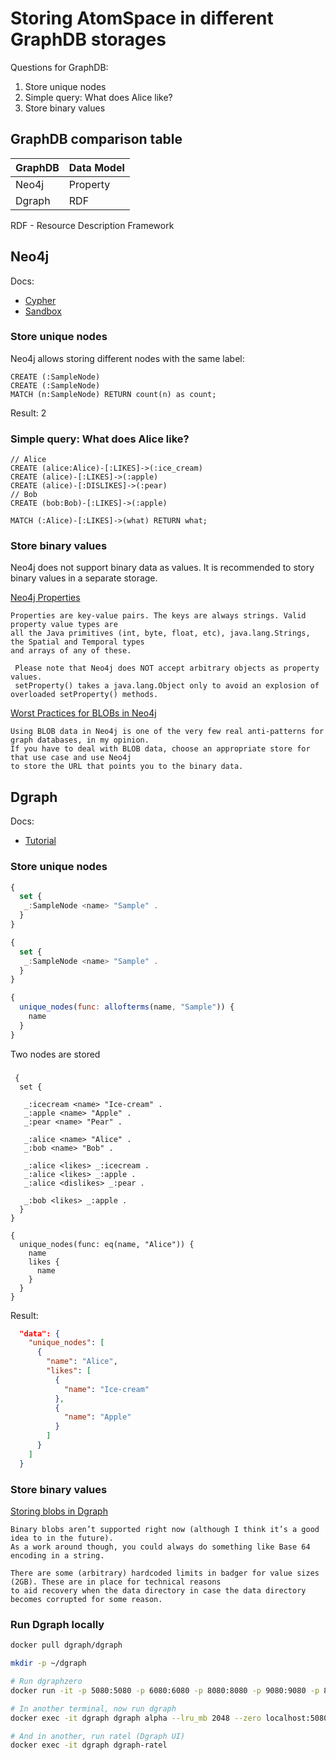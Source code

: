 # Storing AtomSpace in different GraphDB storages

Questions for GraphDB:
1. Store unique nodes
1. Simple query: What does Alice like?
1. Store binary values


## GraphDB comparison table


| GraphDB | Data Model|
|---------|-----------|
| Neo4j   | Property  |
| Dgraph  | RDF       |


RDF -  Resource Description Framework


## Neo4j

Docs:
* [Cypher](https://neo4j.com/docs/cypher-manual/current/introduction/)
* [Sandbox](https://neo4j.com/sandbox-v2/)

### Store unique nodes

Neo4j allows storing different nodes with the same label:
```cypher
CREATE (:SampleNode)
CREATE (:SampleNode)
MATCH (n:SampleNode) RETURN count(n) as count;
```

Result: 2

### Simple query: What does Alice like?

```cypher
// Alice
CREATE (alice:Alice)-[:LIKES]->(:ice_cream)
CREATE (alice)-[:LIKES]->(:apple)
CREATE (alice)-[:DISLIKES]->(:pear)
// Bob
CREATE (bob:Bob)-[:LIKES]->(:apple)

MATCH (:Alice)-[:LIKES]->(what) RETURN what;
```

### Store binary values

Neo4j does not support binary data as values.
It is recommended to story binary values in a separate storage.

[Neo4j Properties](https://neo4j.com/docs/java-reference/current/javadocs/org/neo4j/graphdb/PropertyContainer.html)
```text
Properties are key-value pairs. The keys are always strings. Valid property value types are
all the Java primitives (int, byte, float, etc), java.lang.Strings, the Spatial and Temporal types
and arrays of any of these.

 Please note that Neo4j does NOT accept arbitrary objects as property values.
 setProperty() takes a java.lang.Object only to avoid an explosion of overloaded setProperty() methods.
```

[Worst Practices for BLOBs in Neo4j](https://neo4j.com/blog/dark-side-neo4j-worst-practices/)
```text
Using BLOB data in Neo4j is one of the very few real anti-patterns for graph databases, in my opinion.
If you have to deal with BLOB data, choose an appropriate store for that use case and use Neo4j
to store the URL that points you to the binary data.
```

## Dgraph

Docs:
* [Tutorial](https://tour.dgraph.io/)

### Store unique nodes

```javascript
{
  set {
   _:SampleNode <name> "Sample" .
  }
}

{
  set {
   _:SampleNode <name> "Sample" .
  }
}

{
  unique_nodes(func: allofterms(name, "Sample")) {
    name
  }
}
```

Two nodes are stored

###

```
 {
  set {

   _:icecream <name> "Ice-cream" .
   _:apple <name> "Apple" .
   _:pear <name> "Pear" .

   _:alice <name> "Alice" .
   _:bob <name> "Bob" .

   _:alice <likes> _:icecream .
   _:alice <likes> _:apple .
   _:alice <dislikes> _:pear .

   _:bob <likes> _:apple .
  }
}

{
  unique_nodes(func: eq(name, "Alice")) {
    name
    likes {
      name
    }
  }
}
```

Result:
```json
  "data": {
    "unique_nodes": [
      {
        "name": "Alice",
        "likes": [
          {
            "name": "Ice-cream"
          },
          {
            "name": "Apple"
          }
        ]
      }
    ]
  }
```

### Store binary values

[Storing blobs in Dgraph](https://discuss.dgraph.io/t/storing-blobs-in-dgraph/1927)
```text
Binary blobs aren’t supported right now (although I think it’s a good idea to in the future).
As a work around though, you could always do something like Base 64 encoding in a string.

There are some (arbitrary) hardcoded limits in badger for value sizes (2GB). These are in place for technical reasons
to aid recovery when the data directory in case the data directory becomes corrupted for some reason.
```

### Run Dgraph locally

```bash
docker pull dgraph/dgraph

mkdir -p ~/dgraph

# Run dgraphzero
docker run -it -p 5080:5080 -p 6080:6080 -p 8080:8080 -p 9080:9080 -p 8000:8000 -v ~/dgraph:/dgraph --name dgraph dgraph/dgraph dgraph zero

# In another terminal, now run dgraph
docker exec -it dgraph dgraph alpha --lru_mb 2048 --zero localhost:5080

# And in another, run ratel (Dgraph UI)
docker exec -it dgraph dgraph-ratel
```
